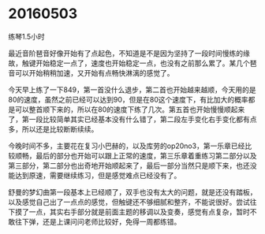 # 20160503

练琴1.5小时

最近音阶琶音好像开始有了点起色，不知道是不是因为坚持了一段时间慢练的缘故，触键开始稳定一点了，速度也开始稳定一点，也没有之前那么累了。某几个琶音可以开始稍稍加速，又开始有点畅快淋漓的感觉了。

今天早上练了一下849，第一首没什么退步，第二首也开始越来越顺，今天用的是80的速度，虽然之前已经可以达到90，但是在80这个速度下，有比加大的概率都是可以整首顺下来的，所以在80的速度下练了几次。第五首也开始慢慢顺起来了，第一段比较简单其实已经基本没有什么错了，第二段左手变化右手变化都有点多，所以还是比较断断续续。

今晚时间不多，主要花在复习小巴赫的，以及库劳的op20no3，第一乐章已经比较顺畅，最后的部分也开始可以跟上正常的速度，第三乐章着重练习第二部分以及第三部分，第二部分也出奇地开始顺起来了，最后一部分当然只是顺下来，也还没能达到原速，需要继续练习，但是感觉难点已经没有了。

舒曼的梦幻曲第一段基本上已经顺了，双手也没有太大的问题，就是还没有踏板，以及感觉自己出了一点点的感觉，但触键还不够细腻和整齐，不能说很好。尝试往下摸了一点，其实右手部分就是前面主题的移调以及变奏，感觉有点复杂，暂时不敢往下弹，还是上课问问老师比较好，免得一周都练错。